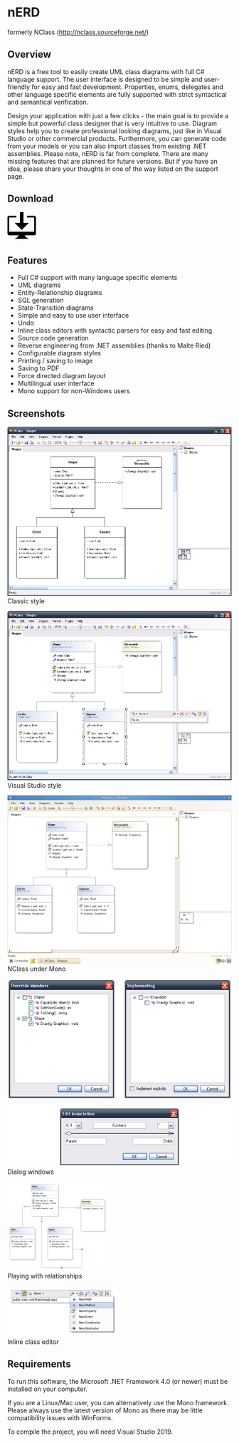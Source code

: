 # nERD
formerly NClass (http://nclass.sourceforge.net/)

## Overview
nERD is a free tool to easily create UML class diagrams with full C# language support. The user interface is designed to be simple and user-friendly for easy and fast development. Properties, enums, delegates and other language specific elements are fully supported with strict syntactical and semantical verification.

Design your application with just a few clicks - the main goal is to provide a simple but powerful class designer that is very intuitive to use. Diagram styles help you to create professional looking diagrams, just like in Visual Studio or other commercial products. Furthermore, you can generate code from your models or you can also import classes from existing .NET assemblies.
Please note, nERD is far from complete. There are many missing features that are planned for future versions. But if you have an idea, please share your thoughts in one of the way listed on the support page.

## Download
[![Download](img/desktop-download.png)](https://github.com/TrevorDArcyEvansBJSS/nERD/releases)

## Features
* Full C# support with many language specific elements
* UML diagrams
* Entity-Relationship diagrams
* SQL generation
* State-Transition diagrams
* Simple and easy to use user interface
* Undo
* Inline class editors with syntactic parsers for easy and fast editing
* Source code generation
* Reverse engineering from .NET assemblies (thanks to Malte Ried)
* Configurable diagram styles
* Printing / saving to image
* Saving to PDF
* Force directed diagram layout
* Multilingual user interface
* Mono support for non-Windows users

## Screenshots
![Classic style](img/classic.png)<br>
Classic style

![](img/vs.png)<br>
Visual Studio style

![](img/mono.png)<br>
NClass under Mono

![](img/dialogs.png)<br>
Dialog windows

![](img/relationships_mini.png)<br>
Playing with relationships

![](img/inline_editor_mini.png)<br>
Inline class editor

## Requirements
To run this software, the Microsoft .NET Framework 4.0 (or newer) must be installed on your computer.

If you are a Linux/Mac user, you can alternatively use the Mono framework.
Please always use the latest version of Mono as there may be little compatibility issues with WinForms.

To compile the project, you will need Visual Studio 2019.
